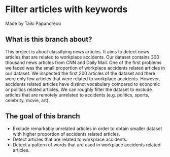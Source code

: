 # Filter articles with keywords
Made by Taiki Papandreou

## What is this branch about?
This project is about classifying news articles. It aims to detect news articles that are related to workplace accidents. Our dataset contains 300 thousand news articles from CNN and Daily Mail. One of the first problems we faced was the small proportion of workplace accidents related articles in our dataset. We inspected the first 200 articles of the dataset and there were only few articles that were related to workplace accidents.
However, accidents related articles have distinct vocabulary compared to economic or politics related articles. We can roughly filter the dataset to exclude articles that are remotely unrelated to accidents (e.g. politics, sports, celebrity, movie, art).

## The goal of this branch
- Exclude remarkably unrelated articles in order to obtain smaller dataset with higher proportion of accidents related articles.
- Detect articles that are related to workplace accidents.
- Detect a pattern of words that are used in workplace accidents related articles.

